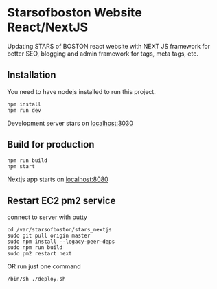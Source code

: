 # Starsofboston Website React/NextJS

Updating STARS of BOSTON react website with NEXT JS framework for better SEO, blogging and admin framework for tags, meta tags, etc.

## Installation
You need to have nodejs installed to run this project.
```
npm install
npm run dev
```
Development server stars on [localhost:3030](http://localhost:3030)

## Build for production
```
npm run build
npm start
```
Nextjs app starts on [localhost:8080](http://localhost:8080)

## Restart EC2 pm2 service
connect to server with putty

```
cd /var/starsofboston/stars_nextjs
sudo git pull origin master
sudo npm install --legacy-peer-deps 
sudo npm run build
sudo pm2 restart next
```

OR run just one command
```
/bin/sh ./deploy.sh
```